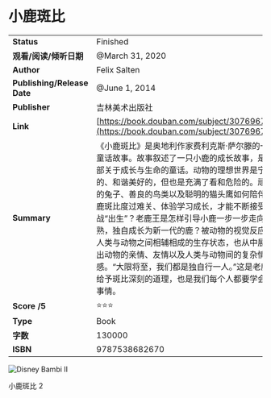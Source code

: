 # 小鹿斑比

|     |       |
|-----|-------|
| **Status** | Finished |
| **观看/阅读/倾听日期** | @March 31, 2020 |
| **Author** | Felix Salten |
| **Publishing/Release Date** | @June 1, 2014 |
| **Publisher** | 吉林美术出版社 |
| **Link** | [https://book.douban.com/subject/30769672/](https://book.douban.com/subject/30769672/) |
| **Summary** | 《小鹿斑比》是奥地利作家费利克斯·萨尔滕的一部童话故事。故事叙述了一只小鹿的成长故事，是一部关于成长与生命的童话。动物的理想世界是宁静的、和谐美好的，但也是充满了看和危险的。顽皮的兔子、善良的鸟类以及聪明的猫头鹰如何陪伴小鹿斑比度过难关、体验学习成长，才能不断接受挑战“出生”？老鹿王是怎样引导小鹿一步一步走向成熟，独自成长为新一代的鹿？被动物的视觉反应了人类与动物之间相辅相成的生存状态，也从中展现出动物的亲情、友情以及人类与动物间的复杂情感。“大限将至，我们都是独自行一人。”这是老鹿王给予斑比深刻的道理，也是我们每个人都要学会的事情。 |
| **Score /5** | ⭐⭐⭐ |
| **Type** | Book |
| **字数** | 130000 |
| **ISBN** | 9787538682670 |

![Disney Bambi II](https://via.placeholder.com/1056x747?text=Disney+Bambi+II)

小鹿斑比
2